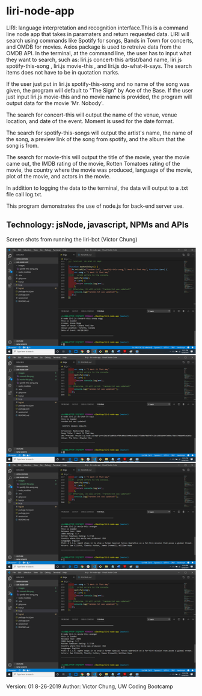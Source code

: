 # liri-node-app
LIRI: language interpretation and recognition interface.This is a command line node app that takes in paramaters and return requested data. LIRI will search using commands like Spotify for songs, Bands in Town for concerts, and OMDB for movies. Axios package is used to retreive data from the OMDB API. In the terminal, at the command line, the user has to input what they want to search, such as: liri.js concert-this artist/band name, liri.js spotify-this-song , liri.js movie-this , and liri.js do-what-it-says. The search items does not have to be in quotation marks.

If the user just put in liri.js spotify-this-song and no name of the song was given, the program will default to "The Sign" by Ace of the Base. If the user just input liri.js movie-this and no movie name is provided, the program will output data for the movie 'Mr. Nobody'.

The search for concert-this will output the name of the venue, venue location, and date of the event. Moment is used for the date format.

The search for spotify-this-songs will output the artist's name, the name of the song, a preview link of the song from spotify, and the album that the song is from.

The search for movie-this will output the title of the movie, year the movie came out, the IMDB rating of the movie, Rotten Tomatoes rating of the movie, the country where the movie was produced, language of the movie, plot of the movie, and actors in the movie.

In addition to logging the data to the terminal, the data will output to a .txt file call log.txt.

This program demonstrates the use of node.js for back-end server use.   

Technology:
jsNode, javascript, NPMs and APIs
----------------------------------------------------------------------------------------------------
Screen shots from running the liri-bot (Victor Chung)

![images](https://github.com/vkcgithub2019/liri-node-app/blob/master/images/concert-this.png?raw=true)
![images](https://github.com/vkcgithub2019/liri-node-app/blob/master/images/do-what-it-says.png?raw=true)
![images](https://github.com/vkcgithub2019/liri-node-app/blob/master/images/movie-this.png?raw=true)
![images](https://github.com/vkcgithub2019/liri-node-app/blob/master/images/movie-this.png?raw=true)


Version: 01 8-26-2019 
Author: Victor Chung, UW Coding Bootcamp
